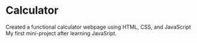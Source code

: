 # Calculator
Created a functional calculator webpage using HTML, CSS, and JavaScript
My first mini-project after learning JavaSript.

